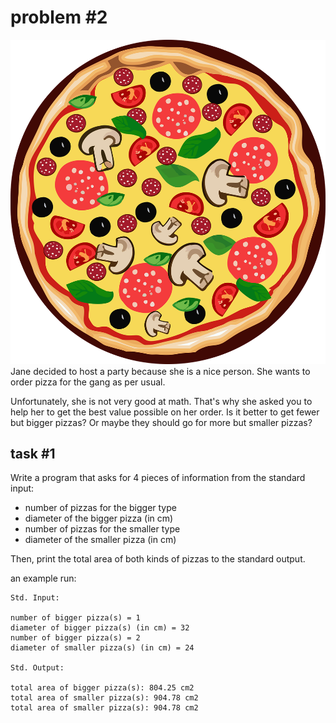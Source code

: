 # problem #2

![pizza](images/pizza.png)
Jane decided to host a party because she is a nice person. She wants to order pizza for the gang as per usual.

Unfortunately, she is not very good at math. That's why she asked you to help her to get the best value possible on her order. Is it better to get fewer but bigger pizzas? Or maybe they should go for more but smaller pizzas?

## task #1
Write a program that asks for 4 pieces of information from the standard input:
- number of pizzas for the bigger type
- diameter of the bigger pizza (in cm)
- number of pizzas for the smaller type
- diameter of the smaller pizza (in cm)

Then, print the total area of both kinds of pizzas to the standard output.

an example run:
```
Std. Input:	

number of bigger pizza(s) = 1
diameter of bigger pizza(s) (in cm) = 32
number of bigger pizza(s) = 2
diameter of smaller pizza(s) (in cm) = 24

Std. Output:

total area of bigger pizza(s): 804.25 cm2
total area of smaller pizza(s): 904.78 cm2
total area of smaller pizza(s): 904.78 cm2
```
